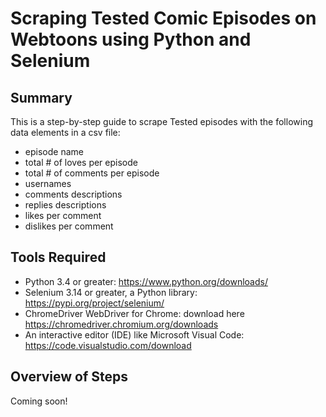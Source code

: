 # Scraping Tested Comic Episodes on Webtoons using Python and Selenium

## Summary
This is a step-by-step guide to scrape Tested episodes with the following data elements in a csv file:
* episode name
* total # of loves per episode
* total # of comments per episode
* usernames
* comments descriptions
* replies descriptions
* likes per comment
* dislikes per comment

## Tools Required
* Python 3.4 or greater: https://www.python.org/downloads/
* Selenium 3.14 or greater, a Python library: https://pypi.org/project/selenium/
* ChromeDriver WebDriver for Chrome: download here https://chromedriver.chromium.org/downloads
* An interactive editor (IDE) like Microsoft Visual Code: https://code.visualstudio.com/download

## Overview of Steps
Coming soon!
